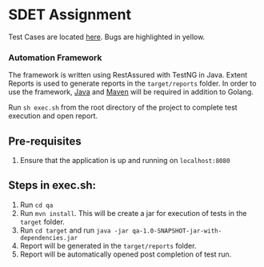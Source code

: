 # SDET Assignment

Test Cases are located [here](https://docs.google.com/spreadsheets/d/1H0ucDBTo52b7WLIZ6gjoJt5DVoyfoS94nrb9MDoTYHM/edit#gid=0). Bugs are highlighted in yellow.

### Automation Framework
The framework is written using RestAssured with TestNG in Java.
Extent Reports is used to generate reports in the `target/reports` folder.
In order to use the framework, [Java](https://www.java.com/en/download/help/download_options.html) and [Maven](https://maven.apache.org/install.html) will be required in addition to Golang.

Run `sh exec.sh` from the root directory of the project to complete test execution and open report.

## Pre-requisites
1. Ensure that the application is up and running on `localhost:8080`

## Steps in exec.sh:
1. Run `cd qa` 
2. Run `mvn install`. This will be create a jar for execution of tests in the `target` folder.
3. Run `cd target` and run `java -jar qa-1.0-SNAPSHOT-jar-with-dependencies.jar`
4. Report will be generated in the `target/reports` folder.
5. Report will be automatically opened post completion of test run.
